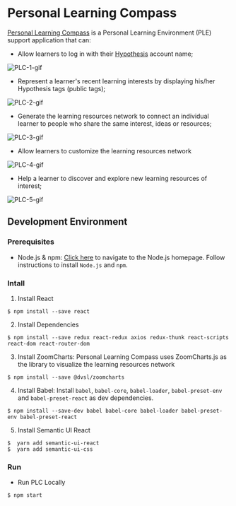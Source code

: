 # Personal Learning Compass

[Personal Learning Compass](https://umncolig.com/) is a Personal Learning Environment (PLE) support application that can:

- Allow learners to log in with their [Hypothesis](https://web.hypothes.is/) account name;

![PLC-1-gif](https://user-images.githubusercontent.com/35544378/57734231-10f96680-7667-11e9-82aa-cc9ef8265538.gif)

- Represent a learner's recent learning interests by displaying his/her Hypothesis tags (public tags);

![PLC-2-gif](https://user-images.githubusercontent.com/35544378/57734280-2cfd0800-7667-11e9-9913-430919063bbf.gif)

- Generate the learning resources network to connect an individual learner to people who share the same interest, ideas or resources;

![PLC-3-gif](https://user-images.githubusercontent.com/35544378/57734302-39816080-7667-11e9-95b3-ca2a8297c934.gif)

- Allow learners to customize the learning resources network

![PLC-4-gif](https://user-images.githubusercontent.com/35544378/57734338-4dc55d80-7667-11e9-80b7-176a4223a24c.gif)

- Help a learner to discover and explore new learning resources of interest;

![PLC-5-gif](https://user-images.githubusercontent.com/35544378/57734376-5d44a680-7667-11e9-8318-c8baf1b8054b.gif)

## Development Environment

### Prerequisites

- Node.js & npm: [Click here](https://nodejs.org/en/) to navigate to the Node.js homepage. Follow instructions to install `Node.js` and `npm`.

### Intall

1. Install React

```
$ npm install --save react
```

2. Install Dependencies

```
$ npm install --save redux react-redux axios redux-thunk react-scripts react-dom react-router-dom
```

3. Install ZoomCharts: Personal Learning Compass uses ZoomCharts.js as the library to visualize the learning resources network

```
$ npm install --save @dvsl/zoomcharts
```

4. Install Babel: Install `babel`, `babel-core`, `babel-loader`, `babel-preset-env` and `babel-preset-react` as dev dependencies.

```
$ npm install --save-dev babel babel-core babel-loader babel-preset-env babel-preset-react
```

5. Install Semantic UI React

```
$  yarn add semantic-ui-react
$  yarn add semantic-ui-css
```

### Run

- Run PLC Locally

```
$ npm start
```
